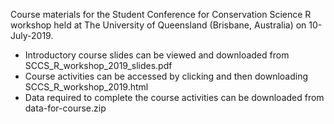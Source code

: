 Course materials for the Student Conference for Conservation Science R workshop held at The University of Queensland (Brisbane, Australia) on 10-July-2019.

-  Introductory course slides can be viewed and downloaded from SCCS_R_workshop_2019_slides.pdf  
-  Course activities can be accessed by clicking and then downloading SCCS_R_workshop_2019.html  
-  Data required to complete the course activities can be downloaded from data-for-course.zip
